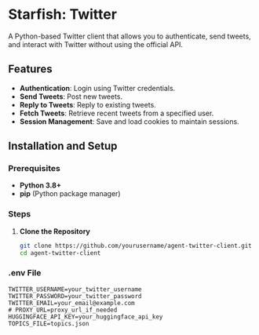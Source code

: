 # Starfish: Twitter

A Python-based Twitter client that allows you to authenticate, send tweets, and interact with Twitter without using the official API.

## Features

- **Authentication**: Login using Twitter credentials.
- **Send Tweets**: Post new tweets.
- **Reply to Tweets**: Reply to existing tweets.
- **Fetch Tweets**: Retrieve recent tweets from a specified user.
- **Session Management**: Save and load cookies to maintain sessions.

## Installation and Setup

### Prerequisites

- **Python 3.8+**
- **pip** (Python package manager)

### Steps

1. **Clone the Repository**

   ```bash
   git clone https://github.com/yourusername/agent-twitter-client.git
   cd agent-twitter-client

### .env File

```	
TWITTER_USERNAME=your_twitter_username
TWITTER_PASSWORD=your_twitter_password
TWITTER_EMAIL=your_email@example.com
# PROXY_URL=proxy_url_if_needed
HUGGINGFACE_API_KEY=your_huggingface_api_key
TOPICS_FILE=topics.json
```
